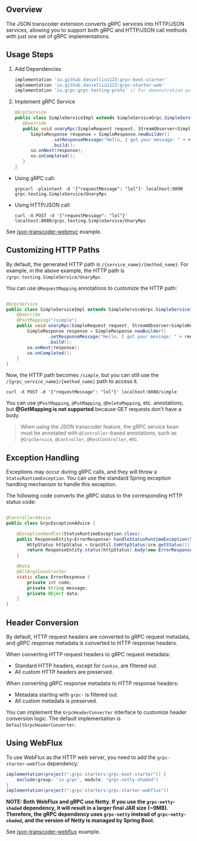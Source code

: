 ## Overview

The JSON transcoder extension converts gRPC services into HTTP/JSON services, allowing you to support both gRPC and
HTTP/JSON call methods with just one set of gRPC implementations.

## Usage Steps

1. Add Dependencies

   ```groovy
   implementation 'io.github.danielliu1123:grpc-boot-starter'
   implementation 'io.github.danielliu1123:grpc-starter-web'
   implementation 'io.grpc:grpc-testing-proto' // For demonstration purposes, using gRPC's simple service
   ```

2. Implement gRPC Service

   ```java
   @GrpcService
   public class SimpleServiceImpl extends SimpleServiceGrpc.SimpleServiceImplBase {
      @Override
      public void unaryRpc(SimpleRequest request, StreamObserver<SimpleResponse> so) {
         SimpleResponse response = SimpleResponse.newBuilder()
                 .setResponseMessage("Hello, I got your message: " + request.getRequestMessage())
                 .build();
         so.onNext(response);
         so.onCompleted();
      }
   }
   ```

- Using gRPC call:

   ```shell
   grpcurl -plaintext -d '{"requestMessage": "lol"}' localhost:9090 grpc.testing.SimpleService/UnaryRpc
   ```

- Using HTTP/JSON call:

   ```shell
   curl -X POST -d '{"requestMessage": "lol"}' localhost:8080/grpc.testing.SimpleService/UnaryRpc
   ```

See [json-transcoder-webmvc](https://github.com/DanielLiu1123/grpc-starter/tree/main/examples/json-transcoder/webmvc)
example.

## Customizing HTTP Paths

By default, the generated HTTP path is `/{service_name}/{method_name}`. For example, in the above example, the HTTP path
is `/grpc.testing.SimpleService/UnaryRpc`.

You can use `@RequestMapping` annotations to customize the HTTP path:

```java

@GrpcService
public class SimpleServiceImpl extends SimpleServiceGrpc.SimpleServiceImplBase {
    @Override
    @PostMapping("/simple")
    public void unaryRpc(SimpleRequest request, StreamObserver<SimpleResponse> so) {
        SimpleResponse response = SimpleResponse.newBuilder()
                .setResponseMessage("Hello, I got your message: " + request.getRequestMessage())
                .build();
        so.onNext(response);
        so.onCompleted();
    }
}
```

Now, the HTTP path becomes `/simple`, but you can still use the `/{grpc_service_name}/{method_name}` path to access it.

```shell
curl -X POST -d '{"requestMessage": "lol"}' localhost:8080/simple
```

You can use `@PostMapping`, `@PutMapping`, `@DeleteMapping`, etc. annotations, but **@GetMapping is not supported**
because GET requests don't have a body.

> When using the JSON transcoder feature, the gRPC service bean must be annotated with `@Controller`-based annotations,
> such as `@GrpcService`, `@Controller`, `@RestController`, etc.

## Exception Handling

Exceptions may occur during gRPC calls, and they will throw a `StatusRuntimeException`. You can use the standard Spring
exception handling mechanism to handle this exception.

The following code converts the gRPC status to the corresponding HTTP status code:

```java

@ControllerAdvice
public class GrpcExceptionAdvice {

    @ExceptionHandler(StatusRuntimeException.class)
    public ResponseEntity<ErrorResponse> handleStatusRuntimeException(StatusRuntimeException sre) {
        HttpStatus httpStatus = GrpcUtil.toHttpStatus(sre.getStatus());
        return ResponseEntity.status(httpStatus).body(new ErrorResponse(httpStatus.value(), sre.getMessage(), null));
    }

    @Data
    @AllArgsConstructor
    static class ErrorResponse {
        private int code;
        private String message;
        private Object data;
    }
}
```

## Header Conversion

By default, HTTP request headers are converted to gRPC request metadata, and gRPC response metadata is converted to HTTP
response headers.

When converting HTTP request headers to gRPC request metadata:

- Standard HTTP headers, except for `Cookie`, are filtered out.
- All custom HTTP headers are preserved.

When converting gRPC response metadata to HTTP response headers:

- Metadata starting with `grpc-` is filtered out.
- All custom metadata is preserved.

You can implement the `GrpcHeaderConverter` interface to customize header conversion logic. The default implementation
is `DefaultGrpcHeaderConverter`.

## Using WebFlux

To use WebFlux as the HTTP web server, you need to add the `grpc-starter-webflux` dependency:

```groovy
implementation(project(":grpc-starters:grpc-boot-starter")) {
    exclude(group: 'io.grpc', module: "grpc-netty-shaded")
}
implementation(project(":grpc-starters:grpc-starter-webflux"))
```

**NOTE: Both WebFlux and gRPC use Netty. If you use the `grpc-netty-shaded` dependency, it will result in a larger final
JAR size (~9MB).
Therefore, the gRPC dependency uses `grpc-netty` instead of `grpc-netty-shaded`, and the version of Netty is managed by
Spring Boot.**

See [json-transcoder-webflux](https://github.com/DanielLiu1123/grpc-starter/tree/main/examples/json-transcoder/webflux)
example.